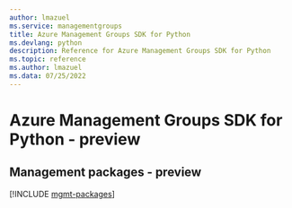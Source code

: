 ```yaml
---
author: lmazuel
ms.service: managementgroups
title: Azure Management Groups SDK for Python
ms.devlang: python
description: Reference for Azure Management Groups SDK for Python
ms.topic: reference
ms.author: lmazuel
ms.data: 07/25/2022
---
```

# Azure Management Groups SDK for Python - preview

## Management packages - preview
[!INCLUDE [mgmt-packages](management-groups-mgmt-index.md)]
